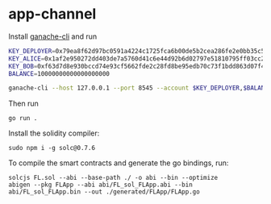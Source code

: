 # app-channel

Install [ganache-cli](https://github.com/trufflesuite/ganache-cli) and run
```sh
KEY_DEPLOYER=0x79ea8f62d97bc0591a4224c1725fca6b00de5b2cea286fe2e0bb35c5e76be46e
KEY_ALICE=0x1af2e950272dd403de7a5760d41c6e44d92b6d02797e51810795ff03cc2cda4f
KEY_BOB=0xf63d7d8e930bccd74e93cf5662fde2c28fd8be95edb70c73f1bdd863d07f412e
BALANCE=10000000000000000000

ganache-cli --host 127.0.0.1 --port 8545 --account $KEY_DEPLOYER,$BALANCE --account $KEY_ALICE,$BALANCE --account $KEY_BOB,$BALANCE --blockTime=5
```

Then run
```
go run .
```
Install the solidity compiler:
```
sudo npm i -g solc@0.7.6
```

To compile the smart contracts and generate the go bindings, run:
```
solcjs FL.sol --abi --base-path ./ -o abi --bin --optimize
abigen --pkg FLApp --abi abi/FL_sol_FLApp.abi --bin abi/FL_sol_FLApp.bin --out ./generated/FLApp/FLApp.go
```

